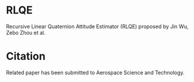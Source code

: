 # RLQE
Recursive Linear Quaternion Attitude Estimator (RLQE) proposed by Jin Wu, Zebo Zhou et al.
# Citation
Related paper has been submitted to Aerospace Science and Technology.
